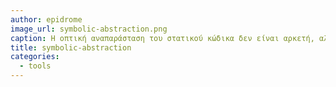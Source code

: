 ```yaml
---
author: epidrome
image_url: symbolic-abstraction.png
caption: Η οπτική αναπαράσταση του στατικού κώδικα δεν είναι αρκετή, αλλά θα πρέπει να έχουμε και ζωντανή οπτική αναπαράσταση των δεδομένων και της συμπεριφοράς ενός προγράμματος διάδρασης με τον χρήστη. Ο απλός κώδικας υπολογιστή είναι μεν πολύ ευέλικτος είναι όμως και ασαφής, όπως ακριβώς και ο μαθηματικός συμβολισμός.
title: symbolic-abstraction
categories:
  - tools
---
```

